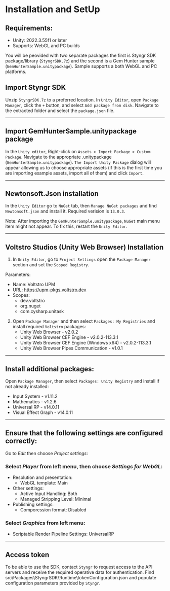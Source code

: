 # Installation and SetUp
 ## Requirements:
- Unity: 2022.3.55f1 or later
- Supports: WebGL and PC builds

You will be peovided with two separate packages the first is Styngr SDK package/library (`StyngrSDK.7z`) and the second is a Gem Hunter sample (`GemHunterSample.unitypackage`). Sample supports a both WebGL and PC platforms.

## Import Styngr SDK
Unzip `StyngrSDK.7z` to a preferred location. In `Unity Editor`, open `Package Manager`, click the `+` button, and select `Add package from disk`. Navigate to the extracted folder and select the `package.json` file.
***
## Import GemHunterSample.unitypackage package
In the `Unity editor`, Right-click on `Assets > Import Package > Custom Package`. Navigate to the appropriate .unitypackage (`GemHunterSample.unitypackage`). `The Import Unity Package` dialog will appear allowing us to choose appropriate assets (if this is the first time you are importing example assets, import all of them) and click `Import`.
***
## Newtonsoft.Json installation
In the `Unity Editor` go to `NuGet` tab, then `Manage NuGet packages` and find `Newtonsoft.json` and install it. Required verision is `13.0.3`.

Note:
After importing the `GemHunterSample.unitypackage`, `NuGet` main menu item might not appear. To fix this, restart the `Unity Editor`.
***
## Voltstro Studios (Unity Web Browser) Installation

1. In `Unity Editor`, go to `Project Settings` open the `Package Manager` section and set the `Scoped Registry`.

Parameters:
* Name:	Voltstro UPM
* URL:	https://upm-pkgs.voltstro.dev
* Scopes:
  * dev.voltstro
  * org.nuget
  * com.cysharp.unitask
2. Open `Package Manager` and then select `Packages: My Registries` and install required `Voltstro` packages: 
    * Unity Web Browser - v2.0.2
    * Unity Web Browser CEF Engine - v2.0.2-113.3.1
    * Unity Web Browser CEF Engine (Windows x64) - v2.0.2-113.3.1
    * Unity Web Browser Pipes Communication - v1.0.1
 ***
## Install additional packages:
Open `Package Manager`, then select `Packages: Unity Registry` and install if not already installed:
* Input System - v1.11.2
* Mathematics - v1.2.6
* Universal RP - v14.0.11
* Visual Effect Graph - v14.0.11
***

## Ensure that the following settings are configured correctly:
Go to *Edit* then choose *Project settings*:
 
 ### Select *Player* from left menu, then choose *Settings for WebGL*:

* Resolution and presentation:
  * WebGL template: Main
* Other settings:
  * Active Input Handling: Both
  * Managed Stripping Level: Minimal
* Publishing settings:
  * Comporession format: Disabled

 ### Select *Graphics* from left menu:
 * Scriptable Render Pipeline Settings: UniversalRP
***

## Access token
 To be able to use the SDK, contact `Styngr` to request access to the API servers and receive the required operative data for authentication. Find src\Packages\StyngrSDK\Runtime\tokenConfiguration.json and populate configuration parameters provided by `Styngr`.